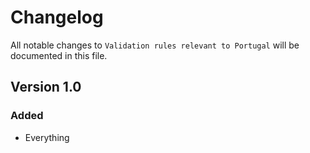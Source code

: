 # Changelog

All notable changes to `Validation rules relevant to Portugal` will be documented in this file.

## Version 1.0

### Added
- Everything
